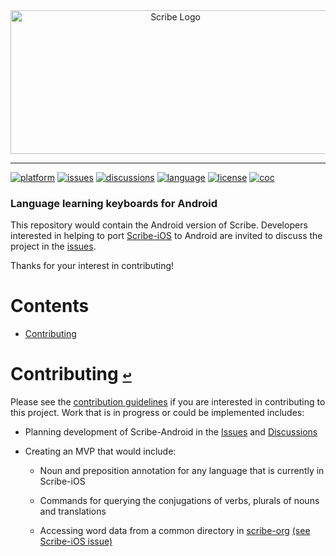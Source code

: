<div align="center">
  <a href="https://github.com/scribe-org/Scribe-Android"><img src="https://raw.githubusercontent.com/scribe-org/Organization/main/logo/ScribeAppLogo.png" width=512 height=230 alt="Scribe Logo"></a>
</div>

---

<!---
[![ci](https://img.shields.io/github/workflow/status/scribe-org/Scribe-Android/CI?logo=github)](https://github.com/scribe-org/Scribe-Android/actions?query=workflow%3ACI)
--->
<!-- [![version](https://img.shields.io/github/v/release/scribe-org/Scribe-Android?color=%2300550&sort=semver)](https://github.com/scribe-org/Scribe-Android/releases/) -->

[![platform](https://img.shields.io/badge/platform-Android-999999.svg)](https://github.com/scribe-org/Scribe-Android)
[![issues](https://img.shields.io/github/issues/scribe-org/Scribe-Android)](https://github.com/scribe-org/Scribe-Android/issues)
[![discussions](https://img.shields.io/github/discussions/scribe-org/Scribe-Android)](https://github.com/scribe-org/Scribe-Android/discussions)
[![language](https://img.shields.io/badge/Kotlin-1-A97AFE.svg?logo=kotlin&logoColor=ffffff)](https://github.com/scribe-org/Scribe-Android/blob/main/CONTRIBUTING.md)
[![license](https://img.shields.io/github/license/scribe-org/Scribe-Android.svg)](https://github.com/scribe-org/Scribe-Android/blob/main/LICENSE.txt)
[![coc](https://img.shields.io/badge/coc-Contributor%20Covenant-ff69b4.svg)](https://github.com/scribe-org/Scribe-Android/blob/main/.github/CODE_OF_CONDUCT.md)

<!--
<a href='https://play.google.com/store/apps'><img alt='Get it on Google Play' src='https://play.google.com/intl/en_us/badges/images/generic/en_badge_web_generic.png' height='80px'/></a>
-->
<!-- Also available on [iOS](https://github.com/scribe-org/Scribe-iOS) and [Desktop](https://github.com/scribe-org/Scribe-Desktop). -->

### Language learning keyboards for Android

This repository would contain the Android version of Scribe. Developers interested in helping to port [Scribe-iOS](https://github.com/scribe-org/Scribe-iOS) to Android are invited to discuss the project in the [issues](https://github.com/scribe-org/Scribe-Android/issues).

Thanks for your interest in contributing!

# **Contents**<a id="contents"></a>

- [Contributing](#contributing)

# Contributing [`↩`](#contents) <a id="contributing"></a>

Please see the [contribution guidelines](https://github.com/scribe-org/Scribe-Android/blob/main/CONTRIBUTING.md) if you are interested in contributing to this project. Work that is in progress or could be implemented includes:

- Planning development of Scribe-Android in the [Issues](https://github.com/scribe-org/Scribe-Android/issues) and [Discussions](https://github.com/scribe-org/Scribe-Android/discussions)

- Creating an MVP that would include:

  - Noun and preposition annotation for any language that is currently in Scribe-iOS

  - Commands for querying the conjugations of verbs, plurals of nouns and translations

  - Accessing word data from a common directory in [scribe-org](https://github.com/scribe-org) [(see Scribe-iOS issue)](https://github.com/scribe-org/Scribe-iOS/issues/10)
